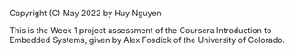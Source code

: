 
Copyright (C) May 2022 by Huy Nguyen

This is the Week 1 project assessment of the  Coursera Introduction to Embedded Systems, given by Alex Fosdick of the University of Colorado.
